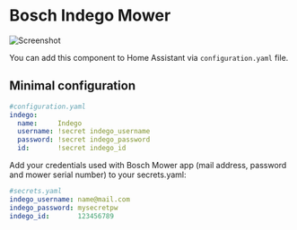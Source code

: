 # Bosch Indego Mower
![Screenshot](https://github.com/jm-73/Indego/blob/master/doc/0-Indego_sensors.png?raw=true)

You can add this component to Home Assistant via `configuration.yaml` file.

## Minimal configuration
```yaml
#configuration.yaml
indego:
  name:     Indego
  username: !secret indego_username
  password: !secret indego_password
  id:       !secret indego_id
```

Add your credentials used with Bosch Mower app (mail address, password and mower serial number) to your secrets.yaml:
```yaml
#secrets.yaml
indego_username: name@mail.com
indego_password: mysecretpw
indego_id:       123456789
```